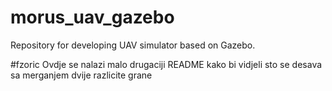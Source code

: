 # morus_uav_gazebo
Repository for developing UAV simulator based on Gazebo.

#fzoric
Ovdje se nalazi malo drugaciji README kako bi vidjeli sto se desava sa merganjem dvije razlicite grane

